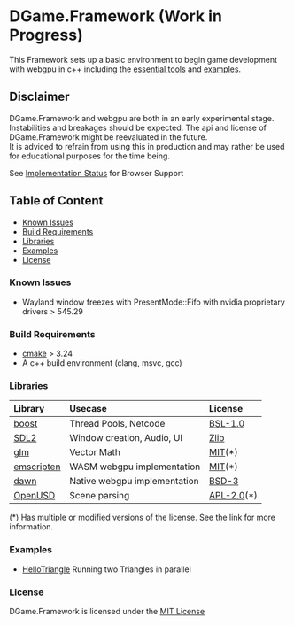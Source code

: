 # DGame.Framework (Work in Progress)

This Framework sets up a basic environment to begin game development with webgpu in c++ including the [essential tools](#libraries) and [examples](Examples).

## Disclaimer

DGame.Framework and webgpu are both in an early experimental stage.  
Instabilities and breakages should be expected.
The api and license of DGame.Framework might be reevaluated in the future.  
It is adviced to refrain from using this in production and may rather be used for educational purposes for the time being.

See [Implementation Status](https://github.com/gpuweb/gpuweb/wiki/Implementation-Status) for Browser Support

## Table of Content

- [Known Issues](#known-issues)
- [Build Requirements](#build-requirements)
- [Libraries](#libraries)
- [Examples](#examples)
- [License](#license)

### Known Issues

- Wayland window freezes with PresentMode::Fifo with nvidia proprietary drivers > 545.29

### Build Requirements

- [cmake](https://cmake.org/) > 3.24
- A c++ build environment (clang, msvc, gcc)

### Libraries

| Library                                                     | Usecase                             | License                                                                                 |
| :---------------------------------------------------------- | :---------------------------------- | :-------------------------------------------------------------------------------------- |
| [boost](https://github.com/boostorg/boost)                  | Thread Pools, Netcode               | [BSL-1.0](https://https://github.com/boostorg/boost/blob/master/LICENSE_1_0.txt)        |
| [SDL2](https://github.com/libsdl-org/SDL)                   | Window creation, Audio, UI          | [Zlib](https://github.com/libsdl-org/SDL/blob/main/LICENSE.txt)                         |
| [glm](https://github.com/g-truc/glm)                        | Vector Math                         | [MIT](https://github.com/g-truc/glm/blob/master/copying.txt)(*)                         |
| [emscripten](https://github.com/emscripten-core/emscripten) | WASM webgpu implementation          | [MIT](https://github.com/emscripten-core/emscripten/blob/main/LICENSE)(*)               |
| [dawn](https://dawn.googlesource.com/)                      | Native webgpu implementation        | [BSD-3](https://dawn.googlesource.com/dawn/+/HEAD/LICENSE)                              |
| [OpenUSD](https://github.com/PixarAnimationStudios/OpenUSD) | Scene parsing                       | [APL-2.0](https://github.com/PixarAnimationStudios/OpenUSD/blob/release/LICENSE.txt)(*) |

(*) Has multiple or modified versions of the license. See the link for more information.
### Examples

- [HelloTriangle](https://diyou.github.io/DGame.Framework/HelloTriangle.html) Running two Triangles in parallel

### License

DGame.Framework is licensed under the [MIT License](LICENSE)
